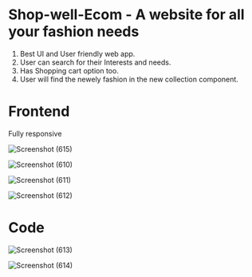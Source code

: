 # Shop-well-Ecom - A website for all your fashion needs

1. Best UI and User friendly web app. 
2. User can search for their Interests and needs.
3. Has Shopping cart option too.
4. User will  find the newely fashion in the new collection component.

# Frontend 

Fully responsive 

![Screenshot (615)](https://github.com/siddharthgauts/Shop-well-Ecom/assets/95357196/fb3ae514-88de-4baf-82f6-258fb6092785)

![Screenshot (610)](https://github.com/siddharthgauts/Shop-well-Ecom/assets/95357196/08b6bfce-31eb-4e18-97f4-cad0eb47b4d6)

![Screenshot (611)](https://github.com/siddharthgauts/Shop-well-Ecom/assets/95357196/c3175c59-e5b0-4fe5-b6b2-57589626b3b0)

![Screenshot (612)](https://github.com/siddharthgauts/Shop-well-Ecom/assets/95357196/c6afdea4-8516-4a59-abb9-b72690d1e0fa)

# Code

![Screenshot (613)](https://github.com/siddharthgauts/Shop-well-Ecom/assets/95357196/500b5c88-71f6-4e54-91fa-80a79fd130b7)

![Screenshot (614)](https://github.com/siddharthgauts/Shop-well-Ecom/assets/95357196/a65acd5c-590c-4579-ba4c-13b2b5cccb4a)
